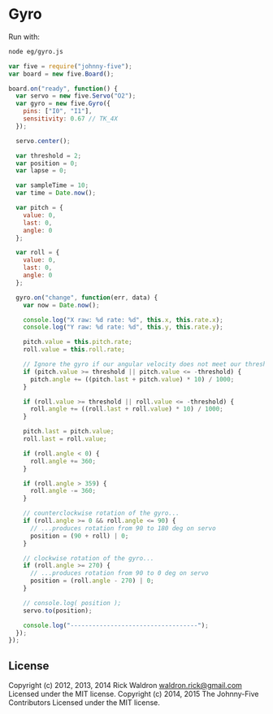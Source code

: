 <!--remove-start-->
# Gyro

Run with:
```bash
node eg/gyro.js
```
<!--remove-end-->

```javascript
var five = require("johnny-five");
var board = new five.Board();

board.on("ready", function() {
  var servo = new five.Servo("O2");
  var gyro = new five.Gyro({
    pins: ["I0", "I1"],
    sensitivity: 0.67 // TK_4X
  });

  servo.center();

  var threshold = 2;
  var position = 0;
  var lapse = 0;

  var sampleTime = 10;
  var time = Date.now();

  var pitch = {
    value: 0,
    last: 0,
    angle: 0
  };

  var roll = {
    value: 0,
    last: 0,
    angle: 0
  };

  gyro.on("change", function(err, data) {
    var now = Date.now();

    console.log("X raw: %d rate: %d", this.x, this.rate.x);
    console.log("Y raw: %d rate: %d", this.y, this.rate.y);

    pitch.value = this.pitch.rate;
    roll.value = this.roll.rate;

    // Ignore the gyro if our angular velocity does not meet our threshold
    if (pitch.value >= threshold || pitch.value <= -threshold) {
      pitch.angle += ((pitch.last + pitch.value) * 10) / 1000;
    }

    if (roll.value >= threshold || roll.value <= -threshold) {
      roll.angle += ((roll.last + roll.value) * 10) / 1000;
    }

    pitch.last = pitch.value;
    roll.last = roll.value;

    if (roll.angle < 0) {
      roll.angle += 360;
    }

    if (roll.angle > 359) {
      roll.angle -= 360;
    }

    // counterclockwise rotation of the gyro...
    if (roll.angle >= 0 && roll.angle <= 90) {
      // ...produces rotation from 90 to 180 deg on servo
      position = (90 + roll) | 0;
    }

    // clockwise rotation of the gyro...
    if (roll.angle >= 270) {
      // ...produces rotation from 90 to 0 deg on servo
      position = (roll.angle - 270) | 0;
    }

    // console.log( position );
    servo.to(position);

    console.log("-----------------------------------");
  });
});

```








<!--remove-start-->
## License
Copyright (c) 2012, 2013, 2014 Rick Waldron <waldron.rick@gmail.com>
Licensed under the MIT license.
Copyright (c) 2014, 2015 The Johnny-Five Contributors
Licensed under the MIT license.
<!--remove-end-->
